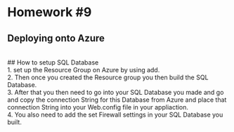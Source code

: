 # Homework #9 
## Deploying onto Azure
<br>
## How to setup SQL Database 
<br>
1. set up the Resource Group on Azure by using add. <br>
2. Then once you created the Resource group you then build the SQL Database. <br>
3. After that you then need to go into your SQL Database you made and go and copy the connection String for this Database from Azure and place that connection String into your Web.config file in your appliaction.<br>
4. You also need to add the set Firewall settings in your SQL Database you built.<br>